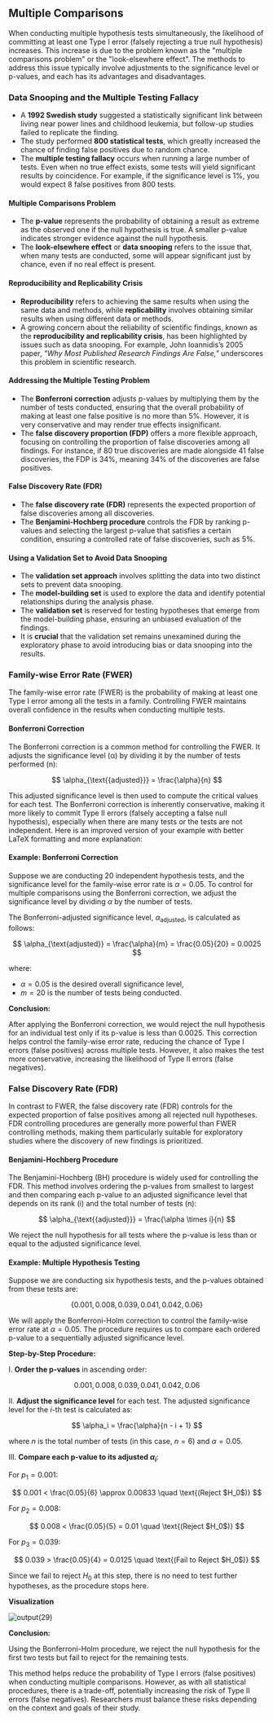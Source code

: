 ## Multiple Comparisons

When conducting multiple hypothesis tests simultaneously, the likelihood of committing at least one Type I error (falsely rejecting a true null hypothesis) increases. This increase is due to the problem known as the "multiple comparisons problem" or the "look-elsewhere effect". The methods to address this issue typically involve adjustments to the significance level or p-values, and each has its advantages and disadvantages. 

### Data Snooping and the Multiple Testing Fallacy

- A **1992 Swedish study** suggested a statistically significant link between living near power lines and childhood leukemia, but follow-up studies failed to replicate the finding.
- The study performed **800 statistical tests**, which greatly increased the chance of finding false positives due to random chance.
- The **multiple testing fallacy** occurs when running a large number of tests. Even when no true effect exists, some tests will yield significant results by coincidence. For example, if the significance level is 1%, you would expect 8 false positives from 800 tests.

#### Multiple Comparisons Problem

- The **p-value** represents the probability of obtaining a result as extreme as the observed one if the null hypothesis is true. A smaller p-value indicates stronger evidence against the null hypothesis.
- The **look-elsewhere effect** or **data snooping** refers to the issue that, when many tests are conducted, some will appear significant just by chance, even if no real effect is present.

#### Reproducibility and Replicability Crisis

- **Reproducibility** refers to achieving the same results when using the same data and methods, while **replicability** involves obtaining similar results when using different data or methods.
- A growing concern about the reliability of scientific findings, known as the **reproducibility and replicability crisis**, has been highlighted by issues such as data snooping. For example, John Ioannidis’s 2005 paper, *"Why Most Published Research Findings Are False,"* underscores this problem in scientific research.

#### Addressing the Multiple Testing Problem

- The **Bonferroni correction** adjusts p-values by multiplying them by the number of tests conducted, ensuring that the overall probability of making at least one false positive is no more than 5%. However, it is very conservative and may render true effects insignificant.
- The **false discovery proportion (FDP)** offers a more flexible approach, focusing on controlling the proportion of false discoveries among all findings. For instance, if 80 true discoveries are made alongside 41 false discoveries, the FDP is 34%, meaning 34% of the discoveries are false positives.

#### False Discovery Rate (FDR)

- The **false discovery rate (FDR)** represents the expected proportion of false discoveries among all discoveries.
- The **Benjamini-Hochberg procedure** controls the FDR by ranking p-values and selecting the largest p-value that satisfies a certain condition, ensuring a controlled rate of false discoveries, such as 5%.

#### Using a Validation Set to Avoid Data Snooping

- The **validation set approach** involves splitting the data into two distinct sets to prevent data snooping.
- The **model-building set** is used to explore the data and identify potential relationships during the analysis phase.
- The **validation set** is reserved for testing hypotheses that emerge from the model-building phase, ensuring an unbiased evaluation of the findings.
- It is **crucial** that the validation set remains unexamined during the exploratory phase to avoid introducing bias or data snooping into the results.

### Family-wise Error Rate (FWER)

The family-wise error rate (FWER) is the probability of making at least one Type I error among all the tests in a family. Controlling FWER maintains overall confidence in the results when conducting multiple tests.

#### Bonferroni Correction

The Bonferroni correction is a common method for controlling the FWER. It adjusts the significance level (α) by dividing it by the number of tests performed (n):

$$
\alpha_{\text{{adjusted}}} = \frac{\alpha}{n}
$$

This adjusted significance level is then used to compute the critical values for each test. The Bonferroni correction is inherently conservative, making it more likely to commit Type II errors (falsely accepting a false null hypothesis), especially when there are many tests or the tests are not independent.
Here is an improved version of your example with better LaTeX formatting and more explanation:

#### Example: Bonferroni Correction

Suppose we are conducting 20 independent hypothesis tests, and the significance level for the family-wise error rate is $\alpha = 0.05$. To control for multiple comparisons using the Bonferroni correction, we adjust the significance level by dividing $\alpha$ by the number of tests.

The Bonferroni-adjusted significance level, $\alpha_{\text{adjusted}}$, is calculated as follows:

$$
\alpha_{\text{adjusted}} = \frac{\alpha}{m} = \frac{0.05}{20} = 0.0025
$$

where:

- $\alpha = 0.05$ is the desired overall significance level,
- $m = 20$ is the number of tests being conducted.

**Conclusion:**

After applying the Bonferroni correction, we would reject the null hypothesis for an individual test only if its p-value is less than $0.0025$. This correction helps control the family-wise error rate, reducing the chance of Type I errors (false positives) across multiple tests. However, it also makes the test more conservative, increasing the likelihood of Type II errors (false negatives).

### False Discovery Rate (FDR)

In contrast to FWER, the false discovery rate (FDR) controls for the expected proportion of false positives among all rejected null hypotheses. FDR controlling procedures are generally more powerful than FWER controlling methods, making them particularly suitable for exploratory studies where the discovery of new findings is prioritized.

#### Benjamini-Hochberg Procedure

The Benjamini-Hochberg (BH) procedure is widely used for controlling the FDR. This method involves ordering the p-values from smallest to largest and then comparing each p-value to an adjusted significance level that depends on its rank (i) and the total number of tests (n):

$$
\alpha_{\text{{adjusted}}} = \frac{\alpha \times i}{n}
$$

We reject the null hypothesis for all tests where the p-value is less than or equal to the adjusted significance level. 

#### Example: Multiple Hypothesis Testing

Suppose we are conducting six hypothesis tests, and the p-values obtained from these tests are:

$$
\{0.001, 0.008, 0.039, 0.041, 0.042, 0.06\}
$$

We will apply the Bonferroni-Holm correction to control the family-wise error rate at $\alpha = 0.05$. The procedure requires us to compare each ordered p-value to a sequentially adjusted significance level.

**Step-by-Step Procedure:**

I. **Order the p-values** in ascending order: 

$$
0.001, 0.008, 0.039, 0.041, 0.042, 0.06
$$

II. **Adjust the significance level** for each test. The adjusted significance level for the $i$-th test is calculated as:

$$
\alpha_i = \frac{\alpha}{n - i + 1}
$$

where $n$ is the total number of tests (in this case, $n = 6$) and $\alpha = 0.05$.

III. **Compare each p-value to its adjusted $\alpha_i$**:

For $p_1 = 0.001$:

$$
0.001 < \frac{0.05}{6} \approx 0.00833 \quad \text{(Reject $H_0$)}
$$

For $p_2 = 0.008$:

$$
0.008 < \frac{0.05}{5} = 0.01 \quad \text{(Reject $H_0$)}
$$

For $p_3 = 0.039$:

$$
0.039 > \frac{0.05}{4} = 0.0125 \quad \text{(Fail to Reject $H_0$)}
$$

Since we fail to reject $H_0$ at this step, there is no need to test further hypotheses, as the procedure stops here.

**Visualization**

![output(29)](https://github.com/user-attachments/assets/e1dfbabc-e720-448d-a8b3-228f91d665eb)

**Conclusion:**

Using the Bonferroni-Holm procedure, we reject the null hypothesis for the first two tests but fail to reject for the remaining tests.

This method helps reduce the probability of Type I errors (false positives) when conducting multiple comparisons. However, as with all statistical procedures, there is a trade-off, potentially increasing the risk of Type II errors (false negatives). Researchers must balance these risks depending on the context and goals of their study.
